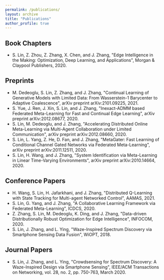 ```yaml
---
permalink: /publications/
layout: archive
title: "Publications"
author_profile: true
---
```



## Book Chapters

* S. Lin, Z. Zhou, Z. Zhang, X. Chen, and J. Zhang, "Edge Intelligence in the Making: Optimization, Deep Learning, and Applications", Morgan & Claypool Publishers, 2020.


## Preprints

* M. Dedeoglu, S. Lin, Z. Zhang, and J. Zhang, "Continual Learning of Generative Models with Limited Data: From Wasserstein-1 Barycenter to Adaptive Coalescence",  arXiv preprint arXiv:2101.09225, 2021.
* S. Yue, J. Ren, J. Xin, S. Lin, and J. Zhang, "Inexact-ADMM based Federated Meta-Learning for Fast and Continual Edge Learning", arXiv preprint arXiv:2012.08677, 2020.
* S. Lin, M. Dedeoglu, and J. Zhang, "Accelerating Distributed Online Meta-Learning via Multi-Agent Collaboration under Limited Communication", arXiv preprint arXiv:2012.08660, 2020.
* S. Lin, L. Yang, Z. He, D. Fan, and J. Zhang, "MetaGater: Fast Learning of Conditional Channel Gated Networks via Federated Meta-Learning", arXiv preprint arXiv:2011.12511, 2020.
* S. Lin, H. Wang, and J. Zhang, "System Identification via Meta-Learning in Linear Time-Varying Environments", arXiv preprint arXiv:2010.14664, 2020.



## Conference Papers

* H. Wang, S. Lin, H. Jafarkhani, and J. Zhang, "Distributed Q-Learning with State Tracking for Multi-agent Networked Control", AAMAS, 2021.
* S. Lin, G. Yang, and J. Zhang, "A Collaborative Learning Framework via Federated Meta-Learning", ICDCS, 2020.
* Z. Zhang, S. Lin, M. Dedeoglu, K. Ding, and J. Zhang, "Data-driven Distributionally Robust Optimization for Edge Intelligence", INFOCOM, 2020.
* S. Lin, J. Zhang, and L. Ying, "Waze-Inspired Spectrum Discovery via Smartphone Sensing Data Fusion", WiOPT, 2018.


## Journal Papers

* S. Lin, J. Zhang, and L. Ying, "Crowdsensing for Spectrum Discovery: A Waze-Inspired Design via Smartphone Sensing", IEEE/ACM Transactions on Networking, vol. 28, no. 2, pp. 750-763, March 2020.




